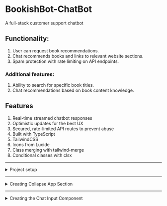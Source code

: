 # BookishBot-ChatBot
A full-stack customer support chatbot

## Functionality:
1. User can request book recommendations.
2. Chat recommends books and links to relevant website sections.
3. Spam protection with rate limiting on API endpoints.
   
### Additional features:
1. Ability to search for specific book titles.
2. Chat recommendations based on book content knowledge.

## Features
 1. Real-time streamed chatbot responses
 2. Optimistic updates for the best UX
 3. Secured, rate-limited API routes to prevent abuse
 4. Built with TypeScript
 5. TailwindCSS
 6. Icons from Lucide
 7. Class merging with tailwind-merge
 8. Conditional classes with clsx

 ---

 <details>
   <summary>Project setup </summary>
   Summary:

1. **Project Objective**: Develop a Next.js chatbot focused on assisting bookstore customers, ensuring a streamlined user experience by rejecting non-bookstore-related queries.

2. **Setup**: Initialized project with Next.js v13, TypeScript, and Tailwind CSS for styling.use ```npx create-next-app```

3. **Routing**: Utilized Next.js file-based routing structure for managing URLs and components.

4. **Mocking Content**: Placeholder website content added to `index.tsx`.

5. **Layout**: Implemented a main layout (`Layout.tsx`) for consistent page structure.

6. **Documentation**: Notes and instructions recorded in a Markdown file for reference.

This setup establishes the foundation for building the specialized chatbot application tailored to bookstore inquiries.
 </details>

---
<details>
   <summary> Creating Collapse App Section
   </summary>

   Sure, here's a more detailed explanation with code snippets:

1. **Chat Component Integration**:
   
   In the project, a chat component is added to the root layout component (`Layout.tsx`) to ensure it appears consistently across all pages. This ensures that users have easy access to the chat functionality regardless of the page they're on.

   ```tsx
   // Layout.tsx
   
   import Chat from './components/Chat';
   
   const Layout: React.FC = ({ children }) => {
       return (
           <div className="layout">
               <Chat /> {/* Including the chat component */}
               <main>{children}</main>
           </div>
       );
   };
   ```

2. **Metadata Update**:
   
   The website's metadata is updated to reflect its bookstore-focused content. This includes setting the title and description appropriately.

   ```html
   <!-- _document.tsx or equivalent -->
   
   <Head>
       <title>Book Buddy</title>
       <meta name="description" content="Your bookstore for fantasy and mystery novels." />
       {/* Other metadata */}
   </Head>
   ```

3. **UI Library Integration**:
   
   The Radix UI library is utilized to incorporate an accessible accordion component for managing chat expansion and collapse. The accordion component provides a seamless user experience and handles accessibility concerns automatically.

   ```bash
   # Install Radix UI library
   npm install @radix-ui/react-accordion
   ```

4. **Accordion Styling**:
   
   Styling is applied to the accordion component to ensure it aligns with the overall design of the chat interface. This involves setting specific classes for size, positioning, and visual styling.

   ```tsx
   // Chat.tsx
   
   import { Accordion, AccordionItem, AccordionTrigger, AccordionContent } from '@radix-ui/react-accordion';
   
   const Chat: React.FC = () => {
       return (
           <Accordion>
               <AccordionItem value="item-1">
                   <AccordionTrigger className="accordion-trigger">Chat</AccordionTrigger>
                   <AccordionContent className="accordion-content">
                       {/* Chat content goes here */}
                   </AccordionContent>
               </AccordionItem>
           </Accordion>
       );
   };
   ```
   1. Accordion component is used to manage the collapsible behavior of the chat interface.
   2. The AccordionTrigger component serves as the clickable element that expands and collapses the chat interface. It includes the text "Chat" and an icon (such as a Chevron) for visual indication of the expansion state.
   3. The AccordionContent component contains the actual content of the chat interface, such as chat messages and user input. This content is initially hidden and revealed upon expanding the accordion.

5.**// libs/util/utils.ts**
 Let's include the setup for the libs/util directory, which includes the utils.ts file for merging class names:

import clsx from 'clsx';
import twMerge from 'tailwind-merge';

export const mergeClassNames = (...classNames: (string | undefined | null | false)[]): string => {
    return clsx(classNames.filter(Boolean));
};

Including the libs/util/utils.ts file ensures that the utility function for merging class names is available for use within the chat component (Chat.tsx). This function helps streamline class name management, contributing to cleaner and more maintainable code.

6. **Chat Header Implementation**:
   
   A chat header component is created to display relevant information at the top of the chat interface. This may include indicators for online status and the type of support provided.it shows in without expanded condition as defualt.

   ```tsx
   // ChatHeader.tsx
   
   const ChatHeader: React.FC = () => {
       return (
           <div className="chat-header">
               <p>Chat with</p>
               <div className="online-status"></div> {/* Online status indicator */}
               <p className="support-type">Book Support</p> {/* Support type */}
           </div>
       );
   };
   ```

7. **Accordion Trigger Customization**:
   
   The accordion trigger component is customized to include visual feedback, such as a Chevron icon, indicating the expansion and collapse state of the chat interface.

   ```tsx
   // Chat.tsx
   
   <AccordionTrigger className="accordion-trigger">
       Chat
       <ChevronIcon />
   </AccordionTrigger>
   ```

8. **Accordion Content Setup**:
   
   The accordion content structure is defined to include placeholders for displaying chat messages and user input. This ensures that the chat interface is properly organized and ready to display dynamic content.

   ```tsx
   // Chat.tsx
   
   <AccordionContent className="accordion-content">
       <div className="chat-messages">
           {/* Placeholder for chat messages */}
       </div>
       <div className="chat-input">
           {/* Placeholder for chat input */}
       </div>
   </AccordionContent>
   ```


These steps provide a comprehensive overview of integrating the chat component, setting up metadata, utilizing a UI library, customizing components, and preparing the chat interface with necessary content placeholders and user interaction elements. Each component plays a crucial role in creating a functional and user-friendly chat interface tailored for bookstore-related inquiries.
</details>

---
<details>
   <summary>Creating the Chat Input Component</summary>


### Creating the Chat Input Component

The chat input component will be responsible for allowing users to input messages in the chat interface. This component will demonstrate core concepts of modern web development including React Context for sharing state between components and React Query for data fetching.

#### Step 1: Define Props Interface (Typescript Specific)

```typescript
// ChatInput.tsx

interface ChatInputProps extends React.HTMLAttributes<HTMLDivElement> {
  // Custom props can be added here
}
```

#### Step 2: Implement the Chat Input Component

```tsx
// ChatInput.tsx

import React, { useState } from 'react';
import { TextAreaAutoSize } from 'react-textarea-autosize'; // Assuming you've installed this package

const ChatInput: React.FC<ChatInputProps> = ({ className, ...props }) => {
  const [input, setInput] = useState('');

  const handleKeyDown = (e: React.KeyboardEvent<HTMLTextAreaElement>) => {
    if (e.key === 'Enter' && !e.shiftKey) {
      e.preventDefault();
      sendMessage();
    }
  };

  const sendMessage = async () => {
    // Logic to send message to API endpoint
    // Example: Use fetch or Axios to send message
    try {
      const response = await fetch('/api/message', {
        method: 'POST',
        headers: {
          'Content-Type': 'application/json',
        },
        body: JSON.stringify({ text: input }),
      });
      if (response.ok) {
        // Handle success
      } else {
        // Handle error
      }
    } catch (error) {
      // Handle error
    }
  };

  return (
    <div className={`relative mt-4 flex-1 overflow-hidden rounded-lg border-none outline-none ${className}`} {...props}>
      <TextAreaAutoSize
        rows={2}
        maxRows={4}
        value={input}
        onChange={(e) => setInput(e.target.value)}
        onKeyDown={handleKeyDown}
        placeholder="Write a message..."
        className="w-full p-4 resize-none bg-gray-100 text-gray-900 focus:ring-0 focus:text-sm focus:leading-6"
        autoFocus
      />
    </div>
  );
};

export default ChatInput;
```

#### Step 3: Implement API Endpoint (Server-side)

In your Next.js API route (usually located in `pages/api` directory), implement the `/api/message` endpoint to handle incoming messages.

```javascript
// pages/api/message.js

export default function handler(req, res) {
  if (req.method === 'POST') {
    // Handle incoming message
    const { text } = req.body;

    // Example: Process the message and return a response
    const responseMessage = `Received message: ${text}`;
    
    // Return a response (in this case, echoing back the received message)
    res.status(200).json({ message: responseMessage });
  } else {
    res.status(405).json({ error: 'Method Not Allowed' });
  }
}
```

#### Step 4: Implement React Query for Sending Messages

```tsx
// ChatInput.tsx

import { useMutation } from 'react-query'; // Assuming you've installed this package

const ChatInput: React.FC<ChatInputProps> = ({ className, ...props }) => {
  const [input, setInput] = useState('');
  const sendMessageMutation = useMutation(sendMessage);

  const handleKeyDown = (e: React.KeyboardEvent<HTMLTextAreaElement>) => {
    if (e.key === 'Enter' && !e.shiftKey) {
      e.preventDefault();
      sendMessageMutation.mutate(input);
    }
  };

  const sendMessage = async (message: string) => {
    try {
      const response = await fetch('/api/message', {
        method: 'POST',
        headers: {
          'Content-Type': 'application/json',
        },
        body: JSON.stringify({ text: message }),
      });
      if (response.ok) {
        // Handle success
      } else {
        // Handle error
      }
    } catch (error) {
      // Handle error
    }
  };

  return (
    // JSX code remains the same
  );
};
```

### Explanation:

1. **Props Interface**: Defines the props interface `ChatInputProps` which extends `HTMLAttributes<HTMLDivElement>` to allow passing custom class names and other HTML attributes.

2. **Chat Input Component**: Implements the `ChatInput` component which consists of a resizable text area for typing messages. It handles sending messages on pressing the Enter key.

3. **API Endpoint**: Implements the server-side API endpoint (`/api/message`) using Next.js API routes to handle incoming messages. It receives the message from the client and returns a response.

4. **React Query for Sending Messages**: Integrates React Query's `useMutation` hook to handle sending messages asynchronously. It provides a cleaner way to manage loading states and error handling for the message sending process.

These steps demonstrate the implementation of the chat input component along with necessary backend logic to handle incoming messages and send responses.
</details>


 
